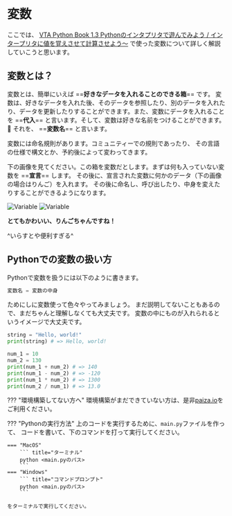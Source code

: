 # 変数

ここでは、 [VTA Python Book 1.3 Pythonのインタプリタで遊んでみよう / インタープリタに値を覚えさせて計算させよう～](/chapter-1/1.3.0-interpreter/#_12) で使った変数について詳しく解説していこうと思います。

## 変数とは？

変数とは、簡単にいえば ==**好きなデータを入れることのできる箱**== です。
変数は、好きなデータを入れた後、そのデータを参照したり、別のデータを入れたり、データを更新したりすることができます。また、変数にデータを入れることを ==**代入**== と言います。そして、変数は好きな名前をつけることができます。:pencil: それを、 ==**変数名**== と言います。

変数には命名規則があります。コミュニティーでの規則であったり、
その言語の仕様で構文とか、予約後によって変わってきます。

下の画像を見てください。この箱を変数だとします。まずは何も入っていない変数を ==**宣言**== します。
その後に、宣言された変数に何かのデータ（下の画像の場合はりんご）を入れます。
その後に命名し、呼び出したり、中身を変えたりすることができるようになります。

![Variable](/images/variable/variable-light-mode.png#only-light)
![Variable](/images/variable/variable-dark-mode.png#only-dark)

**とてもかわいい、りんごちゃんですね！**

^いらすとや便利すぎる^

## Pythonでの変数の扱い方

Pythonで変数を扱うには以下のように書きます。
```py title=""
変数名 = 変数の中身
```
ためにしに変数使って色々やってみましょう。
まだ説明してないこともあるので、まだちゃんと理解しなくても大丈夫です。
変数の中にものが入れられるというイメージで大丈夫です。

```py title="main.py"
string = "Hello, world!"
print(string) # => Hello, world!

num_1 = 10
num_2 = 130
print(num_1 + num_2) # => 140
print(num_1 - num_2) # => -120
print(num_1 * num_2) # => 1300
print(num_2 / num_1) # => 13.0
```

??? "環境構築してない方へ"
        環境構築がまだできていない方は、是非[paiza.io](https://paiza.io/ja)をご利用ください。

??? "Pythonの実行方法"
    上のコードを実行するために、`main.py`ファイルを作って、
    コードを書いて、下のコマンドを打って実行してください。

    === "MacOS"
        ``` title="ターミナル"
        python <main.pyのパス>
        ```
    === "Windows"
        ``` title="コマンドプロンプト"
        python <main.pyのパス>
        ```

    をターミナルで実行してください。


